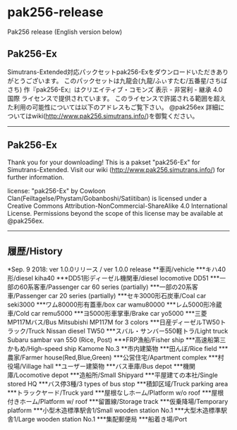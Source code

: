 # pak256-release
Pak256 release 
(English version below)

## Pak256-Ex

Simutrans-Extended対応パックセットpak256-Exをダウンロードいただきありがとうございます。
このパックセットは九龍会(九龍/ふぃすたむ/五番星/さちばさち) 作『pak256-Ex』はクリエイティブ・コモンズ 表示 - 非営利 - 継承 4.0 国際 ライセンスで提供されています。
このライセンスで許諾される範囲を超えた利用の可能性については以下のアドレスもご覧下さい。 @pak256ex
詳細についてはwiki(http://www.pak256.simutrans.info/)を御覧ください。

---
## Pak256-Ex

Thank you for your downloading!
This is a pakset "pak256-Ex" for Simutrans-Extended.
Visit our wiki (http://www.pak256.simutrans.info/) for further information.

license:
"pak256-Ex" by Cowloon Clan(Feiltagelse/Phystam/Gobanboshi/Satiitiban) is licensed under a
Creative Commons Attribution-NonCommercial-ShareAlike 4.0 International License.
Permissions beyond the scope of this license may be available at @pak256ex.

---
## 履歴/History
*Sep. 9 2018: ver 1.0.0リリース / ver 1.0.0 release
 **車両/vehicle
  ***キハ40形/diesel kiha40
  ***DD51形ディーゼル機関車/diesel locomotive DD51
  ***一部の60系客車/Passenger car 60 series (partially)
  ***一部の20系客車/Passenger car 20 series (partially)
  ***セキ3000形石炭車/Coal car seki3000
  ***ワム80000形有蓋車/box car wamu80000
  ***レム5000形冷蔵車/Cold car remu5000
  ***ヨ5000形車掌車/Brake car yo5000
  ***三菱MP117Mバス/Bus Mitsubishi MP117M for 3 colors
  ***日産ディーゼルTW50トラック/Truck Nissan diesel TW50
  ***スバル・サンバー550軽トラ/Light truck Subaru sambar van 550 (Rice, Post)
  ***FRP漁船/Fisher ship
  ***高速船第三かもめ/High-speed ship Kamome No.3
 **市内建築物
  ***田んぼ/Rice field
  ***農家/Farmer house(Red,Blue,Green)
  ***公営住宅/Apartment complex
  ***村役場/Village hall
 **ユーザー建築物
  ***バス車庫/Bus depot
  ***機関庫/Locomotive depot
  ***造船所/Small Shipyard
  ***平屋建ての本社/Single stored HQ
  ***バス停3種/3 types of bus stop
  ***積卸区域/Truck parking area
  ***トラックヤード/Truck yard
  ***屋根なしホーム/Platform w/o roof
  ***屋根付きホーム/Platform w/ roof
  ***留置線/Storage track
  ***仮乗降場/Temporary platform
  ***小型木造標準駅舎1/Small wooden station No.1
  ***大型木造標準駅舎1/Large wooden station No.1
  ***集配郵便局
  ***船着き場/Port
  

